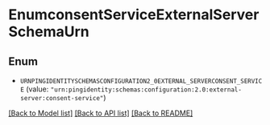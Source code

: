 # EnumconsentServiceExternalServerSchemaUrn

## Enum


* `URNPINGIDENTITYSCHEMASCONFIGURATION2_0EXTERNAL_SERVERCONSENT_SERVICE` (value: `"urn:pingidentity:schemas:configuration:2.0:external-server:consent-service"`)


[[Back to Model list]](../README.md#documentation-for-models) [[Back to API list]](../README.md#documentation-for-api-endpoints) [[Back to README]](../README.md)


